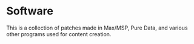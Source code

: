 # Software
This is a collection of patches made in Max/MSP, Pure Data, and various other programs used for content creation.
